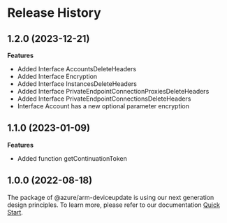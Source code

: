 # Release History
    
## 1.2.0 (2023-12-21)
    
**Features**

  - Added Interface AccountsDeleteHeaders
  - Added Interface Encryption
  - Added Interface InstancesDeleteHeaders
  - Added Interface PrivateEndpointConnectionProxiesDeleteHeaders
  - Added Interface PrivateEndpointConnectionsDeleteHeaders
  - Interface Account has a new optional parameter encryption
    
    
## 1.1.0 (2023-01-09)
    
**Features**

  - Added function getContinuationToken

    
## 1.0.0 (2022-08-18)

The package of @azure/arm-deviceupdate is using our next generation design principles. To learn more, please refer to our documentation [Quick Start](https://aka.ms/azsdk/js/mgmt/quickstart).
